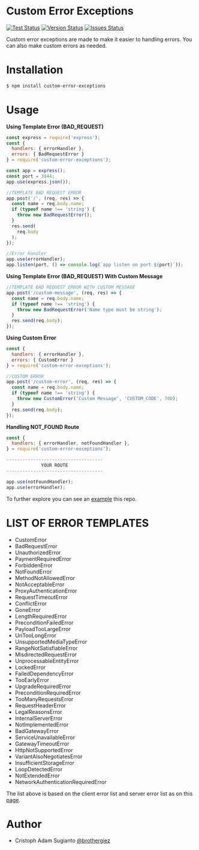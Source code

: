 # Custom Error Exceptions

[![Test Status](https://img.shields.io/badge/coverage-100%25-brightgreen)](https://github.com/brothergiez/custom-error-exceptions/) [![Version Status](https://img.shields.io/badge/npm-v1.0.0-blue)](https://github.com/brothergiez/custom-error-exceptions/) [![Issues Status](https://img.shields.io/github/issues/brothergiez/custom-error-exceptions)](https://github.com/brothergiez/custom-error-exceptions/issues)

Custom error exceptions are made to make it easier to handling errors. You can also make custom errors as needed.

# Installation

```sh
$ npm install custom-error-exceptions
```

# Usage
**Using Template Error (BAD_REQUEST)**
```javascript
const express = require('express');
const {
  handlers: { errorHandler },
  errors: { BadRequestError }
} = require('custom-error-exceptions');

const app = express();
const port = 3044;
app.use(express.json());

//TEMPLATE BAD REQUEST ERROR 
app.post('/', (req, res) => {
  const name = req.body.name;
  if (typeof name !== 'string') {
    throw new BadRequestError();
  }
  res.send(
    req.body
  );
});

//Error Handler
app.use(errorHandler);
app.listen(port, () => console.log(`app listen on port ${port}`));
```

**Using Template Error (BAD_REQUEST) With Custom Message**

```javascript
//TEMPLATE BAD REQUEST ERROR WITH CUSTOM MESSAGE
app.post('/custom-message', (req, res) => {
  const name = req.body.name;
  if (typeof name !== 'string') {
    throw new BadRequestError('Name type must be string');
  }
  res.send(req.body);
});
```

**Using Custom Error**
```javascript
const {
  handlers: { errorHandler },
  errors: { CustomError }
} = require('custom-error-exceptions');

//CUSTOM ERROR
app.post('/custom-error', (req, res) => {
  const name = req.body.name;
  if (typeof name !== 'string') {
    throw new CustomError('Custom Message', 'CUSTOM_CODE', 700);
  }
  res.send(req.body);
});
```

**Handling NOT_FOUND Route**
```javascript
const {
  handlers: { errorHandler, notFoundHandler },
} = require('custom-error-exceptions');

------------------------------------
             YOUR ROUTE
------------------------------------

app.use(notFoundHandler);
app.use(errorHandler);
```

To further explore you can see an [example][example] this repo.

# LIST OF ERROR TEMPLATES
* CustomError
* BadRequestError
* UnauthorizedError
* PaymentRequiredError
* ForbiddenError
* NotFoundError
* MethodNotAllowedError
* NotAcceptableError
* ProxyAuthenticationError
* RequestTimeoutError
* ConflictError
* GoneError
* LengthRequiredError
* PreconditionFailedError
* PayloadTooLargeError
* UriTooLongError
* UnsupportedMediaTypeError
* RangeNotSatisfiableError
* MisdirectedRequestError
* UnprocessableEntityError
* LockedError
* FailedDependencyError
* TooEarlyError
* UpgradeRequiredError
* PreconditionRequiredError
* TooManyRequestsError
* RequestHeaderError
* LegalReasonsError
* InternalServerError
* NotImplementedError
* BadGatewayError
* ServiceUnavailableError
* GatewayTimeoutError
* HttpNotSupportedError
* VariantAlsoNegotiatesError
* InsufficientStorageError
* LoopDetectedError
* NotExtendedError
* NetworkAuthenticationRequiredError

The list above is based on the client error list and server error list as on this [page][page].

# Author
* Cristoph Adam Sugianto [@brothergiez][@brothergiez]

[example]: <https://github.com/brothergiez/custom-error-exceptions/blob/master/example/src/index.js>
[page]: <https://en.wikipedia.org/wiki/List_of_HTTP_status_codes#4xx_Client_errors>
[@brothergiez]: <https://github.com/brothergiez>
